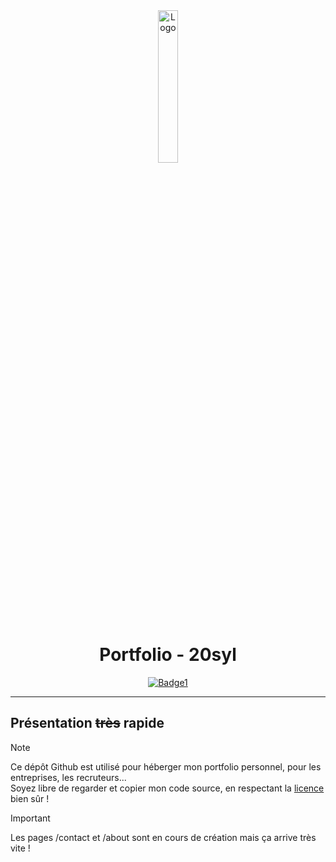 <div align="center">
  <a href="https://sylvain.pro"><img src="https://sylvain.pro/images/portfolio.png" alt="Logo" width="25%" height="auto"></a>

# Portfolio - 20syl
  [![Badge1](https://img.shields.io/badge/Site%20:-v1.3.0-6479ee?labelColor=23272A)](https://sylvain.pro)

</div>

---

## Présentation ~~très~~ rapide
> [!NOTE]
> Ce dépôt Github est utilisé pour héberger mon portfolio personnel, pour les entreprises, les recruteurs...  
> Soyez libre de regarder et copier mon code source, en respectant la [licence](https://github.com/20syldev/portfolio/?tab=BSD-3-Clause-1-ov-file) bien sûr !

> [!IMPORTANT]
> Les pages /contact et /about sont en cours de création mais ça arrive très vite !
